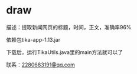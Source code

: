 # draw
描述：提取新闻网页的标题，时间，正文，准确率96%

依赖包tika-app-1.13.jar

下载后，运行TikaUtils.java里的main方法就可以了

联系：2280683191@qq.com


